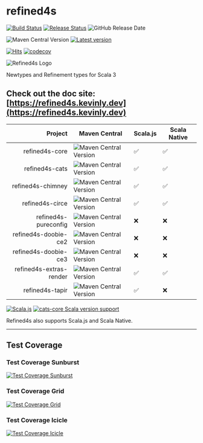 # refined4s

[![Build Status](https://github.com/kevin-lee/refined4s/workflows/Build-All/badge.svg)](https://github.com/kevin-lee/refined4s/actions?workflow=Build-All)
[![Release Status](https://github.com/kevin-lee/refined4s/workflows/Release/badge.svg)](https://github.com/kevin-lee/refined4s/actions?workflow=Release)
![GitHub Release Date](https://img.shields.io/github/release-date/kevin-lee/refined4s?logo=github)

![Maven Central Version](https://img.shields.io/maven-central/v/io.kevinlee/refined4s-core_3)
[![Latest version](https://index.scala-lang.org/kevin-lee/refined4s/latest.svg)](https://index.scala-lang.org/kevin-lee/refined4s)

[![Hits](https://hits.sh/github.com/kevin-lee/refined4s.svg)](https://hits.sh/github.com/kevin-lee/refined4s/)
[![codecov](https://codecov.io/gh/kevin-lee/refined4s/graph/badge.svg?token=eRXmN9YMzk)](https://codecov.io/gh/kevin-lee/refined4s)

![Refined4s Logo](https://refined4s.kevinly.dev/img/refined4s-400x400.png)

Newtypes and Refinement types for Scala 3

## Check out the doc site: [https://refined4s.kevinly.dev](https://refined4s.kevinly.dev)


|                 Project | Maven Central                                                                                          | Scala.js | Scala Native |
|------------------------:|--------------------------------------------------------------------------------------------------------|----------|--------------|
|          refined4s-core | ![Maven Central Version](https://img.shields.io/maven-central/v/io.kevinlee/refined4s-core_3)          | ✅        | ✅            |
|          refined4s-cats | ![Maven Central Version](https://img.shields.io/maven-central/v/io.kevinlee/refined4s-cats_3)          | ✅        | ✅            |
|       refined4s-chimney | ![Maven Central Version](https://img.shields.io/maven-central/v/io.kevinlee/refined4s-chimney_3)       | ✅        | ✅            |
|         refined4s-circe | ![Maven Central Version](https://img.shields.io/maven-central/v/io.kevinlee/refined4s-circe_3)         | ✅        | ✅            |
|    refined4s-pureconfig | ![Maven Central Version](https://img.shields.io/maven-central/v/io.kevinlee/refined4s-pureconfig_3)    | ❌        | ❌            |
|    refined4s-doobie-ce2 | ![Maven Central Version](https://img.shields.io/maven-central/v/io.kevinlee/refined4s-doobie-ce2_3)    | ❌        | ❌            |
|    refined4s-doobie-ce3 | ![Maven Central Version](https://img.shields.io/maven-central/v/io.kevinlee/refined4s-doobie-ce3_3)    | ❌        | ❌            |
| refined4s-extras-render | ![Maven Central Version](https://img.shields.io/maven-central/v/io.kevinlee/refined4s-extras-render_3) | ✅        | ✅            |
|         refined4s-tapir | ![Maven Central Version](https://img.shields.io/maven-central/v/io.kevinlee/refined4s-tapir_3)         | ✅        | ❌            |


[![Scala.js](https://www.scala-js.org/assets/badges/scalajs-1.18.0.svg)](https://www.scala-js.org)
[![cats-core Scala version support](https://index.scala-lang.org/kevin-lee/refined4s/refined4s-core/latest-by-scala-version.svg?platform=native0.5)](https://index.scala-lang.org/kevin-lee/refined4s/refined4s-core)

Refined4s also supports Scala.js and Scala Native.


***

## Test Coverage

### Test Coverage Sunburst

[![Test Coverage Sunburst](https://codecov.io/gh/kevin-lee/refined4s/graphs/sunburst.svg?token=eRXmN9YMzk)](https://app.codecov.io/gh/kevin-lee/refined4s)

### Test Coverage Grid

[![Test Coverage Grid](https://codecov.io/gh/kevin-lee/refined4s/graphs/tree.svg?token=eRXmN9YMzk)](https://app.codecov.io/gh/kevin-lee/refined4s)

### Test Coverage Icicle

[![Test Coverage Icicle](https://codecov.io/gh/kevin-lee/refined4s/graphs/icicle.svg?token=eRXmN9YMzk)](https://app.codecov.io/gh/kevin-lee/refined4s)
